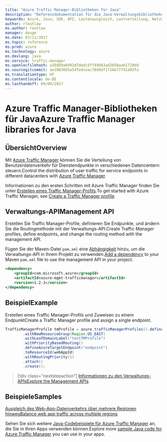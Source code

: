 ```yaml
---
title: "Azure Traffic Manager-Bibliotheken für Java"
description: "Referenzdokumentation für die Java-Verwaltungsbibliotheken für Azure Traffic Manager"
keywords: Azure, Java, SDK, API, Lastenausgleich, Lastverteilung, Netzwerk, Traffic Manager
author: rloutlaw
ms.author: routlaw
manager: douge
ms.date: 07/11/2017
ms.topic: reference
ms.prod: azure
ms.technology: azure
ms.devlang: java
ms.service: traffic-manager
ms.openlocfilehash: a38db9a0d92d7dedc5ff49b83ad2658aa61729dd
ms.sourcegitcommit: ae39830d5a54fedceac78d8df1718e77741e03fa
ms.translationtype: HT
ms.contentlocale: de-DE
ms.lasthandoff: 09/09/2017
---
```

# <a name="azure-traffic-manager-libraries-for-java"></a><span data-ttu-id="45aaf-104">Azure Traffic Manager-Bibliotheken für Java</span><span class="sxs-lookup"><span data-stu-id="45aaf-104">Azure Traffic Manager libraries for Java</span></span>

## <a name="overview"></a><span data-ttu-id="45aaf-105">Übersicht</span><span class="sxs-lookup"><span data-stu-id="45aaf-105">Overview</span></span>

<span data-ttu-id="45aaf-106">Mit [Azure Traffic Manager](/azure/traffic-manager/traffic-manager-overview) können Sie die Verteilung von Benutzerdatenverkehr für Dienstendpunkte in verschiedenen Datencentern steuern.</span><span class="sxs-lookup"><span data-stu-id="45aaf-106">Control the distribution of user traffic for service endpoints in different datacenters with [Azure Traffic Manager](/azure/traffic-manager/traffic-manager-overview).</span></span>

<span data-ttu-id="45aaf-107">Informationen zu den ersten Schritten mit Azure Traffic Manager finden Sie unter [Erstellen eines Traffic Manager-Profils](/azure/traffic-manager/traffic-manager-create-profile).</span><span class="sxs-lookup"><span data-stu-id="45aaf-107">To get started with Azure Traffic Manager, see [Create a Traffic Manager profile](/azure/traffic-manager/traffic-manager-create-profile).</span></span>

## <a name="management-api"></a><span data-ttu-id="45aaf-108">Verwaltungs-API</span><span class="sxs-lookup"><span data-stu-id="45aaf-108">Management API</span></span>

<span data-ttu-id="45aaf-109">Erstellen Sie Traffic Manager-Profile, definieren Sie Endpunkte, und ändern Sie die Routingmethode mit der Verwaltungs-API.</span><span class="sxs-lookup"><span data-stu-id="45aaf-109">Create Traffic Manager profiles, define endpoints, and change the routing method with the management API.</span></span> 

<span data-ttu-id="45aaf-110">Fügen Sie der Maven-Datei `pom.xml` eine [Abhängigkeit](https://maven.apache.org/guides/getting-started/index.html#How_do_I_use_external_dependencies) hinzu, um die Verwaltungs-API in Ihrem Projekt zu verwenden.</span><span class="sxs-lookup"><span data-stu-id="45aaf-110">[Add a dependency](https://maven.apache.org/guides/getting-started/index.html#How_do_I_use_external_dependencies) to your Maven `pom.xml` file to use the management API in your project.</span></span>  

```XML
<dependency>
    <groupId>com.microsoft.azure</groupId>
    <artifactId>azure-mgmt-trafficmanager</artifactId>
    <version>1.2.1</version>
</dependency>
```   

## <a name="example"></a><span data-ttu-id="45aaf-111">Beispiel</span><span class="sxs-lookup"><span data-stu-id="45aaf-111">Example</span></span>

<span data-ttu-id="45aaf-112">Erstellen eines Traffic Manager-Profils und Zuweisen zu einem Endpunkt</span><span class="sxs-lookup"><span data-stu-id="45aaf-112">Create a Traffic Manager profile and assign a single endpoint.</span></span>

```java
TrafficManagerProfile tmProfile = azure.trafficManagerProfiles().define("testTMProfile")
        .withNewResourceGroup(Region.US_EAST)
        .withLeafDomainLabel("testTMProfile")
        .withPriorityBasedRouting()
        .defineAzureTargetEndpoint("endpoint")
        .toResourceId(webAppId)
        .withRoutingPriority(1)
        .attach()
        .create();
```

> [!div class="nextstepaction"]
> [<span data-ttu-id="45aaf-113">Informationen zu den Verwaltungs-APIs</span><span class="sxs-lookup"><span data-stu-id="45aaf-113">Explore the Management APIs</span></span>](/java/api/overview/azure/trafficmanager/managementapi)

## <a name="samples"></a><span data-ttu-id="45aaf-114">Beispiele</span><span class="sxs-lookup"><span data-stu-id="45aaf-114">Samples</span></span>

[<span data-ttu-id="45aaf-115">Ausgleich des Web-App-Datenverkehrs über mehrere Regionen hinweg</span><span class="sxs-lookup"><span data-stu-id="45aaf-115">Balance web app traffic across multiple regions</span></span>](https://github.com/Azure-Samples/traffic-manager-java-manage-profiles)

<span data-ttu-id="45aaf-116">Sehen Sie sich weitere [Java-Codebeispiele für Azure Traffic Manager](https://azure.microsoft.com/resources/samples/?platform=java&term=traffic) an, die Sie in Ihren Apps verwenden können.</span><span class="sxs-lookup"><span data-stu-id="45aaf-116">Explore more [sample Java code for Azure Traffic Manager](https://azure.microsoft.com/resources/samples/?platform=java&term=traffic) you can use in your apps.</span></span>

